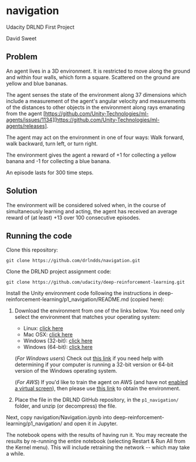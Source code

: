 # navigation
Udacity DRLND First Project

David Sweet


## Problem

An agent lives in a 3D environment.  It is restricted to move along the ground and within four walls, which form a square.  Scattered on the ground are yellow and blue bananas.

The agent senses the state of the environment along 37 dimensions which include a measurement of the agent's angular velocity and measurements of the distances to other objects in the environment along rays emanating from the agent [https://github.com/Unity-Technologies/ml-agents/issues/1134][https://github.com/Unity-Technologies/ml-agents/releases].

The agent may act on the environment in one of four ways: Walk forward, walk backward, turn left, or turn right.

The environment gives the agent a reward of +1 for collecting a yellow banana and -1 for collecting a blue banana.

An episode lasts for 300 time steps.

## Solution

The environment will be considered solved when, in the course of simultaneously learning and acting, the agent has received an average reward of (at least) +13 over 100 consecutive episodes.

## Running the code

Clone this repository:

`git clone https://github.com/drlndds/navigation.git`

Clone the DRLND project assignment code:

`git clone https://github.com/udacity/deep-reinforcement-learning.git`

Install the Unity environment code following the instructions in deep-reinforcement-learning/p1_navigation/README.md (copied here):

1. Download the environment from one of the links below.  You need only select the environment that matches your operating system:
    - Linux: [click here](https://s3-us-west-1.amazonaws.com/udacity-drlnd/P1/Banana/Banana_Linux.zip)
    - Mac OSX: [click here](https://s3-us-west-1.amazonaws.com/udacity-drlnd/P1/Banana/Banana.app.zip)
    - Windows (32-bit): [click here](https://s3-us-west-1.amazonaws.com/udacity-drlnd/P1/Banana/Banana_Windows_x86.zip)
    - Windows (64-bit): [click here](https://s3-us-west-1.amazonaws.com/udacity-drlnd/P1/Banana/Banana_Windows_x86_64.zip)
    
    (_For Windows users_) Check out [this link](https://support.microsoft.com/en-us/help/827218/how-to-determine-whether-a-computer-is-running-a-32-bit-version-or-64) if you need help with determining if your computer is running a 32-bit version or 64-bit version of the Windows operating system.

    (_For AWS_) If you'd like to train the agent on AWS (and have not [enabled a virtual screen](https://github.com/Unity-Technologies/ml-agents/blob/master/docs/Training-on-Amazon-Web-Service.md)), then please use [this link](https://s3-us-west-1.amazonaws.com/udacity-drlnd/P1/Banana/Banana_Linux_NoVis.zip) to obtain the environment.

2. Place the file in the DRLND GitHub repository, in the `p1_navigation/` folder, and unzip (or decompress) the file. 


Next, copy navigation/Navigation.ipynb into deep-reinforcement-learning/p1_navigation/ and open it in Jupyter.

The notebook opens with the results of having run it.  You may recreate the results by re-running the entire notebook (selecting Restart & Run All from the Kernel menu).  This will include retraining the network -- which may take a while.






